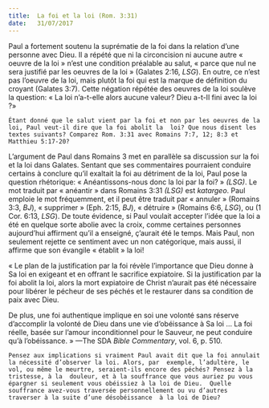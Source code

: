 ```yaml
---
title:  La foi et la loi (Rom. 3:31)
date:   31/07/2017
---
```


Paul a fortement soutenu la suprématie de la foi dans la relation d’une personne avec Dieu. Il a répété que ni la  circoncision ni aucune autre « oeuvre de la loi » n’est une condition préalable au salut, « parce que nul ne sera  justifié par les oeuvres de la loi » (Galates 2:16, *LSG*). En outre, ce n’est pas l’oeuvre de la loi, mais plutôt la foi  qui est la marque de définition du croyant (Galates 3:7). Cette négation répétée des oeuvres de la loi soulève la  question: « La loi n’a-t-elle alors aucune valeur? Dieu a-t-Il fini avec la loi ?» 

`Étant donné que le salut vient par la foi et non par les oeuvres de la loi, Paul veut-il dire que la foi abolit la  loi? Que nous disent les textes suivants? Comparez Rom. 3:31 avec Romains 7:7, 12; 8:3 et Matthieu 5:17-20?`

L’argument de Paul dans Romains 3 met en parallèle sa discussion sur la foi et la loi dans Galates. Sentant que  ses commentaires pourraient conduire certains à conclure qu’il exaltait la foi au détriment de la loi, Paul pose  la question rhétorique: « Anéantissons-nous donc la loi par la foi? » *(LSG)*. Le mot traduit par « anéantir » dans  Romains 3:31 *(LSG)* est *katargeo*. Paul emploie le mot fréquemment, et il peut être traduit par « annuler »  (Romains 3:3, *BJ*), « supprimer » (Eph. 2:15, *BJ*), « détruire » (Romains 6:6, *LSG*), ou (1 Cor. 6:13, *LSG*). De toute  évidence, si Paul voulait accepter l’idée que la loi a été en quelque sorte abolie avec la croix, comme certaines  personnes aujourd’hui affirment qu’il a enseigné, ç’aurait été le temps. Mais Paul, non seulement rejette ce  sentiment avec un non catégorique, mais aussi, il affirme que son évangile « établit » la loi! 

« Le plan de la justification par la foi révèle l’importance que Dieu donne à Sa loi en exigeant et en offrant le  sacrifice expiatoire. Si la justification par la foi abolit la loi, alors la mort expiatoire de Christ n’aurait pas été  nécessaire pour libérer le pécheur de ses péchés et le restaurer dans sa condition de paix avec Dieu. 

De plus, une foi authentique implique en soi une volonté sans réserve d’accomplir la volonté de Dieu dans une  vie d’obéissance à Sa loi … La foi réelle, basée sur l’amour inconditionnel pour le Sauveur, ne peut conduire qu’à l’obéissance. » —The SDA *Bible Commentary*, vol. 6, p. 510.

`Pensez aux implications si vraiment Paul avait dit que la foi annulait la nécessité d’observer la loi. Alors, par  exemple, l’adultère, le vol, ou même le meurtre, seraient-ils encore des péchés? Pensez à la tristesse, à la  douleur, et à la souffrance que vous auriez pu vous épargner si seulement vous obéissiez à la loi de Dieu.  Quelle souffrance avez-vous traversée personnellement ou vu d’autres traverser à la suite d’une désobéissance  à la loi de Dieu?`